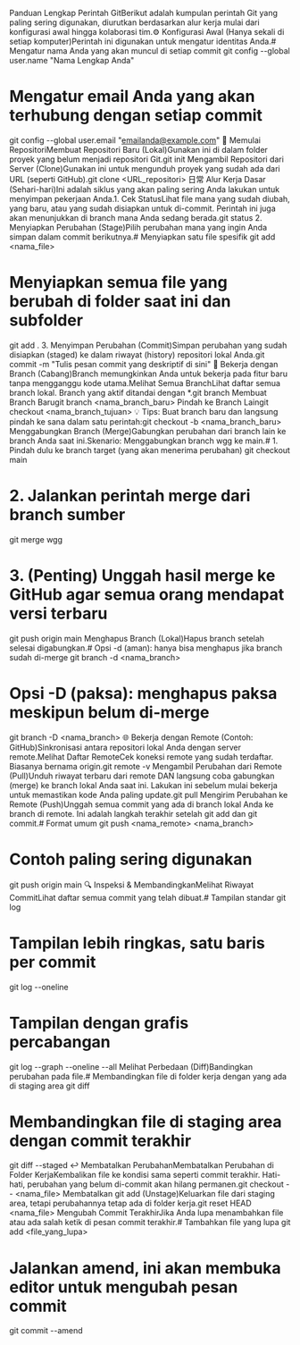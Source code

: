 Panduan Lengkap Perintah GitBerikut adalah kumpulan perintah Git yang paling sering digunakan, diurutkan berdasarkan alur kerja mulai dari konfigurasi awal hingga kolaborasi tim.⚙️ Konfigurasi Awal (Hanya sekali di setiap komputer)Perintah ini digunakan untuk mengatur identitas Anda.# Mengatur nama Anda yang akan muncul di setiap commit
git config --global user.name "Nama Lengkap Anda"

# Mengatur email Anda yang akan terhubung dengan setiap commit
git config --global user.email "emailanda@example.com"
🚀 Memulai RepositoriMembuat Repositori Baru (Lokal)Gunakan ini di dalam folder proyek yang belum menjadi repositori Git.git init
Mengambil Repositori dari Server (Clone)Gunakan ini untuk mengunduh proyek yang sudah ada dari URL (seperti GitHub).git clone <URL_repositori>
日常 Alur Kerja Dasar (Sehari-hari)Ini adalah siklus yang akan paling sering Anda lakukan untuk menyimpan pekerjaan Anda.1. Cek StatusLihat file mana yang sudah diubah, yang baru, atau yang sudah disiapkan untuk di-commit. Perintah ini juga akan menunjukkan di branch mana Anda sedang berada.git status
2. Menyiapkan Perubahan (Stage)Pilih perubahan mana yang ingin Anda simpan dalam commit berikutnya.# Menyiapkan satu file spesifik
git add <nama_file>

# Menyiapkan semua file yang berubah di folder saat ini dan subfolder
git add .
3. Menyimpan Perubahan (Commit)Simpan perubahan yang sudah disiapkan (staged) ke dalam riwayat (history) repositori lokal Anda.git commit -m "Tulis pesan commit yang deskriptif di sini"
🌳 Bekerja dengan Branch (Cabang)Branch memungkinkan Anda untuk bekerja pada fitur baru tanpa mengganggu kode utama.Melihat Semua BranchLihat daftar semua branch lokal. Branch yang aktif ditandai dengan *.git branch
Membuat Branch Barugit branch <nama_branch_baru>
Pindah ke Branch Laingit checkout <nama_branch_tujuan>
💡 Tips: Buat branch baru dan langsung pindah ke sana dalam satu perintah:git checkout -b <nama_branch_baru>
Menggabungkan Branch (Merge)Gabungkan perubahan dari branch lain ke branch Anda saat ini.Skenario: Menggabungkan branch wgg ke main.# 1. Pindah dulu ke branch target (yang akan menerima perubahan)
git checkout main

# 2. Jalankan perintah merge dari branch sumber
git merge wgg

# 3. (Penting) Unggah hasil merge ke GitHub agar semua orang mendapat versi terbaru
git push origin main
Menghapus Branch (Lokal)Hapus branch setelah selesai digabungkan.# Opsi -d (aman): hanya bisa menghapus jika branch sudah di-merge
git branch -d <nama_branch>

# Opsi -D (paksa): menghapus paksa meskipun belum di-merge
git branch -D <nama_branch>
🌐 Bekerja dengan Remote (Contoh: GitHub)Sinkronisasi antara repositori lokal Anda dengan server remote.Melihat Daftar RemoteCek koneksi remote yang sudah terdaftar. Biasanya bernama origin.git remote -v
Mengambil Perubahan dari Remote (Pull)Unduh riwayat terbaru dari remote DAN langsung coba gabungkan (merge) ke branch lokal Anda saat ini. Lakukan ini sebelum mulai bekerja untuk memastikan kode Anda paling update.git pull
Mengirim Perubahan ke Remote (Push)Unggah semua commit yang ada di branch lokal Anda ke branch di remote. Ini adalah langkah terakhir setelah git add dan git commit.# Format umum
git push <nama_remote> <nama_branch>

# Contoh paling sering digunakan
git push origin main
🔍 Inspeksi & MembandingkanMelihat Riwayat CommitLihat daftar semua commit yang telah dibuat.# Tampilan standar
git log

# Tampilan lebih ringkas, satu baris per commit
git log --oneline

# Tampilan dengan grafis percabangan
git log --graph --oneline --all
Melihat Perbedaan (Diff)Bandingkan perubahan pada file.# Membandingkan file di folder kerja dengan yang ada di staging area
git diff

# Membandingkan file di staging area dengan commit terakhir
git diff --staged
↩️ Membatalkan PerubahanMembatalkan Perubahan di Folder KerjaKembalikan file ke kondisi sama seperti commit terakhir. Hati-hati, perubahan yang belum di-commit akan hilang permanen.git checkout -- <nama_file>
Membatalkan git add (Unstage)Keluarkan file dari staging area, tetapi perubahannya tetap ada di folder kerja.git reset HEAD <nama_file>
Mengubah Commit TerakhirJika Anda lupa menambahkan file atau ada salah ketik di pesan commit terakhir.# Tambahkan file yang lupa
git add <file_yang_lupa>

# Jalankan amend, ini akan membuka editor untuk mengubah pesan commit
git commit --amend
